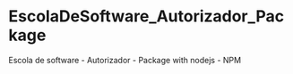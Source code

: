 # EscolaDeSoftware_Autorizador_Package
Escola de software - Autorizador - Package with nodejs - NPM
